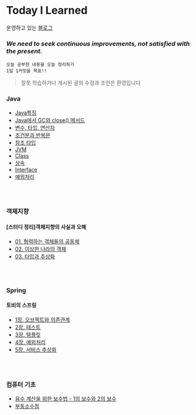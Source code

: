 # Today I Learned
운영하고 있는 [블로그](https://youn0111.tistory.com/)
<h3><i>We need to seek continuous improvements, not satisfied with the present.</i></h3>

    오늘 공부한 내용을 오늘 정리하기
    1일 1커밋을 목표!!
    
> 잘못 학습하거나 게시된 글의 수정과 조언은 환영입니다
    
### Java
* [Java특징](https://github.com/younlll/TIL/blob/main/Java/Java_Features.md)
* [Java에서 GC와 close() 메서드](https://github.com/younlll/TIL/blob/main/Java/About_GC_and_the_close_method.md)
* [변수, 타입, 연산자](https://github.com/younlll/TIL/blob/main/Java/variable_type_operator.md)
* [조건문과 반복문](https://github.com/younlll/TIL/blob/main/Java/Conditional_and_Loop.md)
* [참조 타입](https://github.com/younlll/TIL/blob/main/Java/Reference_type.md)
* [JVM](https://github.com/younlll/TIL/blob/main/Java/JVM.md)
* [Class](https://github.com/younlll/TIL/blob/main/Java/Class.md)
* [상속](https://github.com/younlll/TIL/blob/main/Java/Inheritance.md)
* [Interface](https://github.com/younlll/TIL/blob/main/Java/Interface.md)
* [예외처리](https://github.com/younlll/TIL/blob/main/Java/Exception.md)

</br></br>

### 객체지향
#### [스터디 정리]객체지향의 사실과 오해
* [01. 협력하는 객체들의 공동체](https://github.com/younlll/TIL/blob/main/ObjectOrented/01_%ED%98%91%EB%A0%A5%ED%95%98%EB%8A%94_%EA%B0%9D%EC%B2%B4%EB%93%A4%EC%9D%98_%EA%B3%B5%EB%8F%99%EC%B2%B4.md)
* [02. 이상한 나라의 객체](https://github.com/younlll/TIL/blob/main/ObjectOrented/02_%EC%9D%B4%EC%83%81%ED%95%9C_%EB%82%98%EB%9D%BC%EC%9D%98_%EA%B0%9D%EC%B2%B4.md)
* [03. 타입과 추상화](https://github.com/younlll/TIL/blob/main/ObjectOrented/03_%ED%83%80%EC%9E%85%EA%B3%BC_%EC%B6%94%EC%83%81%ED%99%94.md)

</br></br>

### Spring
####  토비의 스프링
* [1장. 오브젝트와 의존관계](https://github.com/younlll/TIL/tree/main/Toby_Spring3.1/Chapter1_Objects_and_Dependencies)
* [2장. 테스트](https://github.com/younlll/TIL/tree/main/Toby_Spring3.1/Chapter2_Test)
* [3장. 템플릿](https://github.com/younlll/TIL/tree/main/Toby_Spring3.1/Chapter3_Template)
* [4장. 예외처리](https://github.com/younlll/TIL/tree/main/Toby_Spring3.1/Chapter4_Exception)
* [5장. 서비스 추상화](https://github.com/younlll/TIL/tree/main/Toby_Spring3.1/Chapter5_Abstraction_of_service)

</br></br>

### 컴퓨터 기초
* [음수 계산을 위한 보수법 - 1의 보수와 2의 보수](https://github.com/younlll/TIL/blob/main/Computer_Basic/one_complement_and_two_complement.md)
* [부동소수점](https://github.com/younlll/TIL/blob/main/Computer_Basic/Floating_Point.md)
